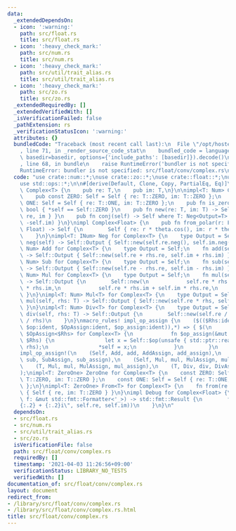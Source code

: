 ```yaml
---
data:
  _extendedDependsOn:
  - icon: ':warning:'
    path: src/float.rs
    title: src/float.rs
  - icon: ':heavy_check_mark:'
    path: src/num.rs
    title: src/num.rs
  - icon: ':heavy_check_mark:'
    path: src/util/trait_alias.rs
    title: src/util/trait_alias.rs
  - icon: ':heavy_check_mark:'
    path: src/zo.rs
    title: src/zo.rs
  _extendedRequiredBy: []
  _extendedVerifiedWith: []
  _isVerificationFailed: false
  _pathExtension: rs
  _verificationStatusIcon: ':warning:'
  attributes: {}
  bundledCode: "Traceback (most recent call last):\n  File \"/opt/hostedtoolcache/Python/3.9.2/x64/lib/python3.9/site-packages/onlinejudge_verify/documentation/build.py\"\
    , line 71, in _render_source_code_stat\n    bundled_code = language.bundle(stat.path,\
    \ basedir=basedir, options={'include_paths': [basedir]}).decode()\n  File \"/opt/hostedtoolcache/Python/3.9.2/x64/lib/python3.9/site-packages/onlinejudge_verify/languages/user_defined.py\"\
    , line 68, in bundle\n    raise RuntimeError('bundler is not specified: {}'.format(path.as_posix()))\n\
    RuntimeError: bundler is not specified: src/float/conv/complex.rs\n"
  code: "use crate::num::*;\nuse crate::zo::*;\nuse crate::float::*;\nuse std::fmt::Debug;\n\
    use std::ops::*;\n\n#[derive(Default, Clone, Copy, PartialEq, Eq)]\npub struct\
    \ Complex<T> {\n    pub re: T,\n    pub im: T,\n}\n\nimpl<T: Num> Complex<T> {\n\
    \    pub const ZERO: Self = Self { re: T::ZERO, im: T::ZERO };\n    pub const\
    \ ONE: Self = Self { re: T::ONE, im: T::ZERO };\n    pub fn is_zero(&self) ->\
    \ bool { *self == Self::ZERO }\n    pub fn new(re: T, im: T) -> Self { Self {\
    \ re, im } }\n    pub fn conj(self) -> Self where T: Neg<Output=T> { Self::new(self.re,\
    \ -self.im) }\n}\nimpl Complex<Float> {\n    pub fn from_polar(r: Float, theta:\
    \ Float) -> Self {\n        Self { re: r * theta.cos(), im: r * theta.sin() }\n\
    \    }\n}\nimpl<T: INum> Neg for Complex<T> {\n    type Output = Self;\n    fn\
    \ neg(self) -> Self::Output { Self::new(self.re.neg(), self.im.neg()) }\n}\nimpl<T:\
    \ Num> Add for Complex<T> {\n    type Output = Self;\n    fn add(self, rhs: Self)\
    \ -> Self::Output { Self::new(self.re + rhs.re, self.im + rhs.im) }\n}\nimpl<T:\
    \ Num> Sub for Complex<T> {\n    type Output = Self;\n    fn sub(self, rhs: Self)\
    \ -> Self::Output { Self::new(self.re - rhs.re, self.im - rhs.im) }\n}\nimpl<T:\
    \ Num> Mul for Complex<T> {\n    type Output = Self;\n    fn mul(self, rhs: Self)\
    \ -> Self::Output {\n        Self::new(\n            self.re * rhs.re - self.im\
    \ * rhs.im,\n            self.re * rhs.im + self.im * rhs.re,\n        )\n   \
    \ }\n}\nimpl<T: Num> Mul<T> for Complex<T> {\n    type Output = Self;\n    fn\
    \ mul(self, rhs: T) -> Self::Output { Self::new(self.re * rhs, self.im * rhs)\
    \ }\n}\nimpl<T: Num> Div<T> for Complex<T> {\n    type Output = Self;\n    fn\
    \ div(self, rhs: T) -> Self::Output {\n        Self::new(self.re / rhs, self.im\
    \ / rhs)\n    }\n}\nmacro_rules! impl_op_assign {\n    ($(($Rhs:ident, $Op:ident,\
    \ $op:ident, $OpAssign:ident, $op_assign:ident)),*) => { $(\n        impl<T: Num>\
    \ $OpAssign<$Rhs> for Complex<T> {\n            fn $op_assign(&mut self, rhs:\
    \ $Rhs) {\n                let x = Self::$op(unsafe { std::ptr::read(self) },\
    \ rhs);\n                *self = x;\n            }\n        }\n    )* };\n}\n\
    impl_op_assign!(\n    (Self, Add, add, AddAssign, add_assign),\n    (Self, Sub,\
    \ sub, SubAssign, sub_assign),\n    (Self, Mul, mul, MulAssign, mul_assign),\n\
    \    (T, Mul, mul, MulAssign, mul_assign),\n    (T, Div, div, DivAssign, div_assign)\n\
    );\nimpl<T: ZeroOne> ZeroOne for Complex<T> {\n    const ZERO: Self = Self { re:\
    \ T::ZERO, im: T::ZERO };\n    const ONE: Self = Self { re: T::ONE, im: T::ZERO\
    \ };\n}\nimpl<T: ZeroOne> From<T> for Complex<T> {\n    fn from(re: T) -> Self\
    \ { Self { re, im: T::ZERO } }\n}\nimpl Debug for Complex<Float> {\n    fn fmt(&self,\
    \ f: &mut std::fmt::Formatter<'_>) -> std::fmt::Result {\n        f.write_fmt(format_args!(\"\
    {:.2} + {:.2}i\", self.re, self.im))\n    }\n}\n"
  dependsOn:
  - src/float.rs
  - src/num.rs
  - src/util/trait_alias.rs
  - src/zo.rs
  isVerificationFile: false
  path: src/float/conv/complex.rs
  requiredBy: []
  timestamp: '2021-04-03 11:26:56+09:00'
  verificationStatus: LIBRARY_NO_TESTS
  verifiedWith: []
documentation_of: src/float/conv/complex.rs
layout: document
redirect_from:
- /library/src/float/conv/complex.rs
- /library/src/float/conv/complex.rs.html
title: src/float/conv/complex.rs
---
```

